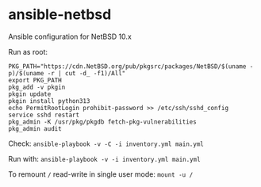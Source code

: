 # ansible-netbsd

Ansible configuration for NetBSD 10.x

Run as root:

```
PKG_PATH="https://cdn.NetBSD.org/pub/pkgsrc/packages/NetBSD/$(uname -p)/$(uname -r | cut -d_ -f1)/All"
export PKG_PATH
pkg_add -v pkgin
pkgin update
pkgin install python313
echo PermitRootLogin prohibit-password >> /etc/ssh/sshd_config
service sshd restart
pkg_admin -K /usr/pkg/pkgdb fetch-pkg-vulnerabilities
pkg_admin audit
```

Check:
`ansible-playbook -v -C -i inventory.yml main.yml`

Run with:
`ansible-playbook -v -i inventory.yml main.yml`

To remount `/` read-write in single user mode:
`mount -u /`
